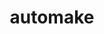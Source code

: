 ---
title: "automake"
layout: cache
categories: [package, v0.18.1]
meta: {"versions": ["1.16.5"], "compilers": ["gcc@=7.3.1", "gcc@=7.5.0", "gcc@=8.4.0"], "oss": ["amzn2", "ubuntu18.04"], "platforms": ["linux"], "targets": ["aarch64", "graviton2", "x86_64", "x86_64_v3", "x86_64_v4"], "stacks": ["aws-ahug", "aws-ahug-aarch64", "aws-isc", "aws-isc-aarch64", "build_systems", "data-vis-sdk", "e4s", "radiuss", "root", "tutorial"], "num_specs": 6, "num_specs_by_stack": {"root": 6, "aws-isc": 2, "aws-ahug": 2, "aws-ahug-aarch64": 2, "aws-isc-aarch64": 2, "radiuss": 1, "tutorial": 2, "e4s": 1, "data-vis-sdk": 1, "build_systems": 1}}
spec_details: [{"hash": "mqp4s756vpfhc7opc57h6cf2dwl4mbvq", "compiler": "gcc@=7.3.1", "versions": ["1.16.5"], "os": "amzn2", "platform": "linux", "target": "x86_64_v4", "variants": [], "stacks": ["root", "aws-isc", "aws-ahug"], "size": "-", "tarball": "https://binaries.spack.io/v0.18.1/build_cache/linux-amzn2-x86_64_v4/gcc-7.3.1/automake-1.16.5/linux-amzn2-x86_64_v4-gcc-7.3.1-automake-1.16.5-mqp4s756vpfhc7opc57h6cf2dwl4mbvq.spack"}, {"hash": "dvbhmjh6ujf7zu4ivf3teugbtubzkss5", "compiler": "gcc@=7.3.1", "versions": ["1.16.5"], "os": "amzn2", "platform": "linux", "target": "graviton2", "variants": [], "stacks": ["root", "aws-ahug-aarch64", "aws-isc-aarch64"], "size": "-", "tarball": "https://binaries.spack.io/v0.18.1/build_cache/linux-amzn2-graviton2/gcc-7.3.1/automake-1.16.5/linux-amzn2-graviton2-gcc-7.3.1-automake-1.16.5-dvbhmjh6ujf7zu4ivf3teugbtubzkss5.spack"}, {"hash": "6vk5ehdtjzgcvug6vuwh2mmkjhg2pn2z", "compiler": "gcc@=7.5.0", "versions": ["1.16.5"], "os": "ubuntu18.04", "platform": "linux", "target": "x86_64", "variants": [], "stacks": ["radiuss", "tutorial", "e4s", "data-vis-sdk", "root", "build_systems"], "size": "-", "tarball": "https://binaries.spack.io/v0.18.1/build_cache/linux-ubuntu18.04-x86_64/gcc-7.5.0/automake-1.16.5/linux-ubuntu18.04-x86_64-gcc-7.5.0-automake-1.16.5-6vk5ehdtjzgcvug6vuwh2mmkjhg2pn2z.spack"}, {"hash": "anp25ggvspwxvy6zi6skx27qpp4nclds", "compiler": "gcc@=7.3.1", "versions": ["1.16.5"], "os": "amzn2", "platform": "linux", "target": "aarch64", "variants": [], "stacks": ["root", "aws-ahug-aarch64", "aws-isc-aarch64"], "size": "-", "tarball": "https://binaries.spack.io/v0.18.1/build_cache/linux-amzn2-aarch64/gcc-7.3.1/automake-1.16.5/linux-amzn2-aarch64-gcc-7.3.1-automake-1.16.5-anp25ggvspwxvy6zi6skx27qpp4nclds.spack"}, {"hash": "2uhimi737za5jxyk777d2f4dakpz3hh4", "compiler": "gcc@=7.3.1", "versions": ["1.16.5"], "os": "amzn2", "platform": "linux", "target": "x86_64_v3", "variants": [], "stacks": ["root", "aws-isc", "aws-ahug"], "size": "-", "tarball": "https://binaries.spack.io/v0.18.1/build_cache/linux-amzn2-x86_64_v3/gcc-7.3.1/automake-1.16.5/linux-amzn2-x86_64_v3-gcc-7.3.1-automake-1.16.5-2uhimi737za5jxyk777d2f4dakpz3hh4.spack"}, {"hash": "62t26ck3fvn4zfwfylsx3efqpyn5iqbz", "compiler": "gcc@=8.4.0", "versions": ["1.16.5"], "os": "ubuntu18.04", "platform": "linux", "target": "x86_64", "variants": [], "stacks": ["root", "tutorial"], "size": "-", "tarball": "https://binaries.spack.io/v0.18.1/build_cache/linux-ubuntu18.04-x86_64/gcc-8.4.0/automake-1.16.5/linux-ubuntu18.04-x86_64-gcc-8.4.0-automake-1.16.5-62t26ck3fvn4zfwfylsx3efqpyn5iqbz.spack"}]
---